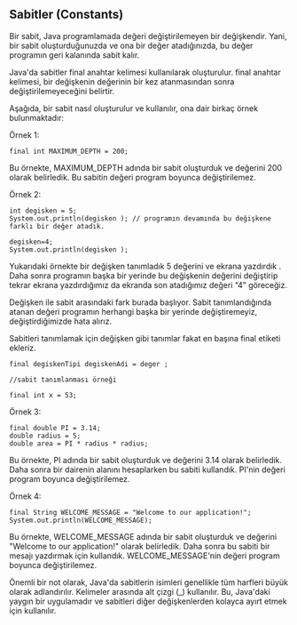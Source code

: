Sabitler (Constants)
-

Bir sabit, Java programlamada değeri değiştirilemeyen bir değişkendir. Yani, bir sabit oluşturduğunuzda ve ona bir değer atadığınızda, bu değer programın geri kalanında sabit kalır.

Java'da sabitler final anahtar kelimesi kullanılarak oluşturulur. final anahtar kelimesi, bir değişkenin değerinin bir kez atanmasından sonra değiştirilemeyeceğini belirtir.

Aşağıda, bir sabit nasıl oluşturulur ve kullanılır, ona dair birkaç örnek bulunmaktadır:

Örnek 1:

    final int MAXIMUM_DEPTH = 200;

Bu örnekte, MAXIMUM_DEPTH adında bir sabit oluşturduk ve değerini 200 olarak belirledik. Bu sabitin değeri program boyunca değiştirilemez.

Örnek 2:

    int degisken = 5;
    System.out.println(degisken ); // programın devamında bu değişkene farklı bir değer atadık.

    degisken=4;
    System.out.println(degisken );

Yukarıdaki örnekte bir değişken tanımladık 5 değerini ve ekrana yazdırdık . Daha sonra programın başka bir yerinde bu değişkenin değerini değiştirip tekrar ekrana yazdırdığımız da ekranda son atadığımız değeri “4” göreceğiz.

Değişken ile sabit arasındaki fark burada başlıyor. Sabit tanımlandığında atanan değeri programın herhangi başka bir yerinde değiştiremeyiz, değiştirdiğimizde hata alırız.

Sabitleri tanımlamak için değişken gibi tanımlar fakat en başına final etiketi ekleriz.

    final degiskenTipi degiskenAdi = deger ;

    //sabit tanımlanması örneği
    
    final int x = 53;

Örnek 3:

    final double PI = 3.14;
    double radius = 5;
    double area = PI * radius * radius;

Bu örnekte, PI adında bir sabit oluşturduk ve değerini 3.14 olarak belirledik. Daha sonra bir dairenin alanını hesaplarken bu sabiti kullandık. PI'nin değeri program boyunca değiştirilemez.

Örnek 4:

    final String WELCOME_MESSAGE = "Welcome to our application!";
    System.out.println(WELCOME_MESSAGE);

Bu örnekte, WELCOME_MESSAGE adında bir sabit oluşturduk ve değerini "Welcome to our application!" olarak belirledik. Daha sonra bu sabiti bir mesajı yazdırmak için kullandık. WELCOME_MESSAGE'nin değeri program boyunca değiştirilemez.

Önemli bir not olarak, Java'da sabitlerin isimleri genellikle tüm harfleri büyük olarak adlandırılır. Kelimeler arasında alt çizgi (_) kullanılır. Bu, Java'daki yaygın bir uygulamadır ve sabitleri diğer değişkenlerden kolayca ayırt etmek için kullanılır.

